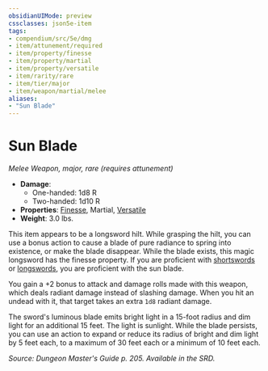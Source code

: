 ```yaml
---
obsidianUIMode: preview
cssclasses: json5e-item
tags:
- compendium/src/5e/dmg
- item/attunement/required
- item/property/finesse
- item/property/martial
- item/property/versatile
- item/rarity/rare
- item/tier/major
- item/weapon/martial/melee
aliases: 
- "Sun Blade"
---
```

# Sun Blade
*Melee Weapon, major, rare (requires attunement)*  

- **Damage**:
  - One-handed: 1d8 R
  - Two-handed: 1d10 R
- **Properties**: [Finesse](z_compendium/rules/item-properties.md#Finesse), Martial, [Versatile](z_compendium/rules/item-properties.md#Versatile)
- **Weight**: 3.0 lbs.

This item appears to be a longsword hilt. While grasping the hilt, you can use a bonus action to cause a blade of pure radiance to spring into existence, or make the blade disappear. While the blade exists, this magic longsword has the finesse property. If you are proficient with [shortswords](z_compendium/items/shortsword.md) or [longswords](z_compendium/items/longsword.md), you are proficient with the sun blade.

You gain a +2 bonus to attack and damage rolls made with this weapon, which deals radiant damage instead of slashing damage. When you hit an undead with it, that target takes an extra `1d8` radiant damage.

The sword's luminous blade emits bright light in a 15-foot radius and dim light for an additional 15 feet. The light is sunlight. While the blade persists, you can use an action to expand or reduce its radius of bright and dim light by 5 feet each, to a maximum of 30 feet each or a minimum of 10 feet each.

*Source: Dungeon Master's Guide p. 205. Available in the SRD.*